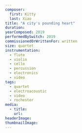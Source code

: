 ```yaml
---
composer:
  first: Kitty
  last: Xiao
title: "A city's pounding heart"
duration:
yearComposed: 2019
performedBySwitch: 2019
commissionedOrWrittenFor: written
size: quartet
instrumentation:
  - flute
  - violin
  - cello
  - percussion
  - electronics
  - video
tags:
  - quartet
  - electroacoustic
  - video
  - rochester
media:
  - title:
    url:
headerImage:
thumbnailImage:
---
```

